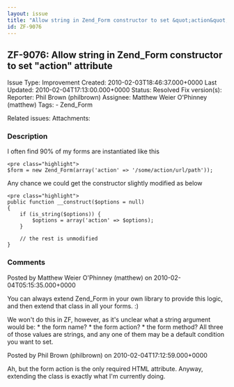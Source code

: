 ```yaml
---
layout: issue
title: "Allow string in Zend_Form constructor to set &quot;action&quot; attribute"
id: ZF-9076
---
```


ZF-9076: Allow string in Zend\_Form constructor to set "action" attribute
-------------------------------------------------------------------------

 Issue Type: Improvement Created: 2010-02-03T18:46:37.000+0000 Last Updated: 2010-02-04T17:13:00.000+0000 Status: Resolved Fix version(s): 
 Reporter:  Phil Brown (philbrown)  Assignee:  Matthew Weier O'Phinney (matthew)  Tags: - Zend\_Form
 
 Related issues: 
 Attachments: 
### Description

I often find 90% of my forms are instantiated like this

 
    <pre class="highlight">
    $form = new Zend_Form(array('action' => '/some/action/url/path'));


Any chance we could get the constructor slightly modified as below

 
    <pre class="highlight">
    public function __construct($options = null)
    {
        if (is_string($options)) {
            $options = array('action' => $options);
        }
        
        // the rest is unmodified
    }


 

 

### Comments

Posted by Matthew Weier O'Phinney (matthew) on 2010-02-04T05:15:35.000+0000

You can always extend Zend\_Form in your own library to provide this logic, and then extend that class in all your forms. :)

We won't do this in ZF, however, as it's unclear what a string argument would be: \* the form name? \* the form action? \* the form method? All three of those values are strings, and any one of them may be a default condition you want to set.

 

 

Posted by Phil Brown (philbrown) on 2010-02-04T17:12:59.000+0000

Ah, but the form action is the only required HTML attribute. Anyway, extending the class is exactly what I'm currently doing.

 

 